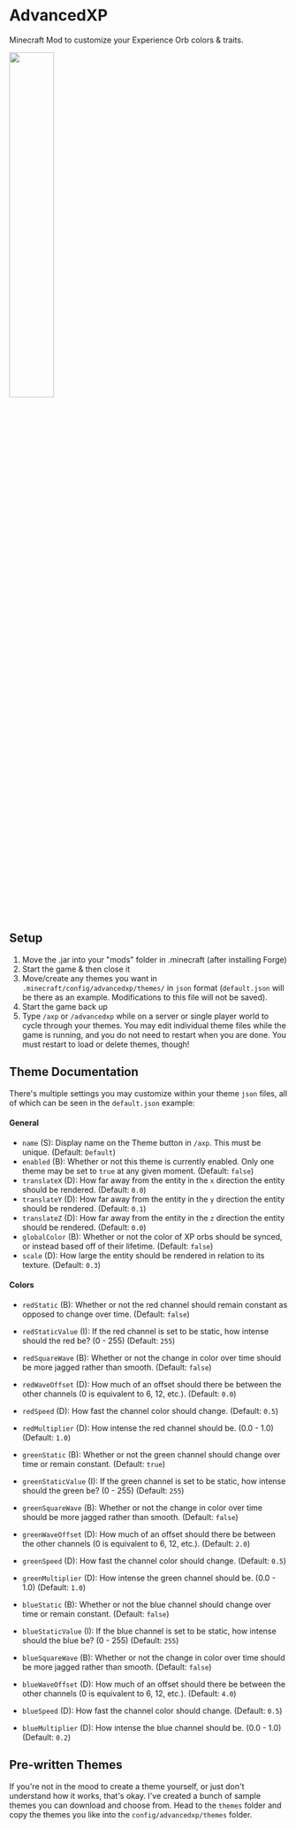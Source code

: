# AdvancedXP
Minecraft Mod to customize your Experience Orb colors & traits.

<img src="https://bugg.co/i/?i=59c9c90ee5c5f&lg=1" width="40%">

## Setup
1. Move the .jar into your "mods" folder in .minecraft (after installing Forge)
2. Start the game & then close it
3. Move/create any themes you want in `.minecraft/config/advancedxp/themes/` in `json` format (`default.json` will be there as an example. Modifications to this file will not be saved).
4. Start the game back up
5. Type `/axp` or `/advancedxp` while on a server or single player world to cycle through your themes. You may edit individual theme files while the game is running, and you do not need to restart when you are done. You must restart to load or delete themes, though!

## Theme Documentation
There's multiple settings you may customize within your theme `json` files, all of which can be seen in the `default.json` example:
#### General
* `name` (S): Display name on the Theme button in `/axp`. This must be unique. (Default: `Default`)
* `enabled` (B): Whether or not this theme is currently enabled. Only one theme may be set to `true` at any given moment. (Default: `false`)
* `translateX` (D): How far away from the entity in the `x` direction the entity should be rendered. (Default: `0.0`)
* `translateY` (D): How far away from the entity in the `y` direction the entity should be rendered. (Default: `0.1`)
* `translateZ` (D): How far away from the entity in the `z` direction the entity should be rendered. (Default: `0.0`)
* `globalColor` (B): Whether or not the color of XP orbs should be synced, or instead based off of their lifetime. (Default: `false`)
* `scale` (D): How large the entity should be rendered in relation to its texture. (Default: `0.3`)

#### Colors
* `redStatic` (B): Whether or not the red channel should remain constant as opposed to change over time. (Default: `false`)
* `redStaticValue` (I): If the red channel is set to be static, how intense should the red be? (0 - 255) (Default: `255`)
* `redSquareWave` (B): Whether or not the change in color over time should be more jagged rather than smooth. (Default: `false`)
* `redWaveOffset` (D): How much of an offset should there be between the other channels (0 is equivalent to 6, 12, etc.). (Default: `0.0`)
* `redSpeed` (D): How fast the channel color should change. (Default: `0.5`)
* `redMultiplier` (D): How intense the red channel should be. (0.0 - 1.0) (Default: `1.0`)


* `greenStatic` (B): Whether or not the green channel should change over time or remain constant. (Default: `true`)
* `greenStaticValue` (I): If the green channel is set to be static, how intense should the green be? (0 - 255) (Default: `255`)
* `greenSquareWave` (B): Whether or not the change in color over time should be more jagged rather than smooth. (Default: `false`)
* `greenWaveOffset` (D): How much of an offset should there be between the other channels (0 is equivalent to 6, 12, etc.). (Default: `2.0`)
* `greenSpeed` (D): How fast the channel color should change. (Default: `0.5`)
* `greenMultiplier` (D): How intense the green channel should be. (0.0 - 1.0) (Default: `1.0`)


* `blueStatic` (B): Whether or not the blue channel should change over time or remain constant. (Default: `false`)
* `blueStaticValue` (I): If the blue channel is set to be static, how intense should the blue be? (0 - 255) (Default: `255`)
* `blueSquareWave` (B): Whether or not the change in color over time should be more jagged rather than smooth. (Default: `false`)
* `blueWaveOffset` (D): How much of an offset should there be between the other channels (0 is equivalent to 6, 12, etc.). (Default: `4.0`)
* `blueSpeed` (D): How fast the channel color should change. (Default: `0.5`)
* `blueMultiplier` (D): How intense the blue channel should be. (0.0 - 1.0) (Default: `0.2`)

## Pre-written Themes
If you're not in the mood to create a theme yourself, or just don't understand how it works, that's okay.
I've created a bunch of sample themes you can download and choose from. Head to the `themes` folder and
copy the themes you like into the `config/advancedxp/themes` folder.